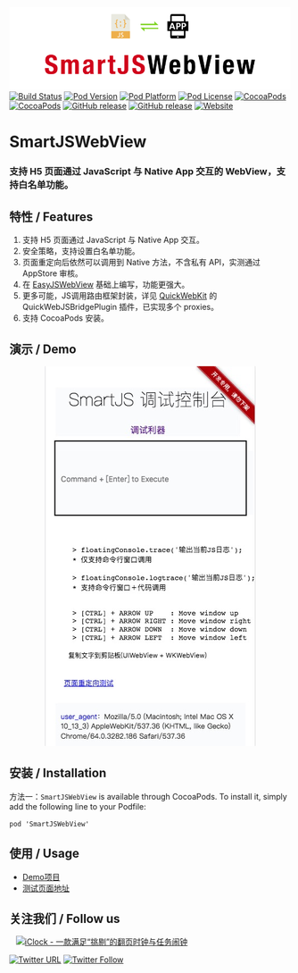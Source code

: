 ![logo](logo.png)
[![Build Status](http://img.shields.io/travis/pcjbird/SmartJSWebView/master.svg?style=flat)](https://travis-ci.org/pcjbird/SmartJSWebView)
[![Pod Version](http://img.shields.io/cocoapods/v/SmartJSWebView.svg?style=flat)](http://cocoadocs.org/docsets/SmartJSWebView/)
[![Pod Platform](http://img.shields.io/cocoapods/p/SmartJSWebView.svg?style=flat)](http://cocoadocs.org/docsets/SmartJSWebView/)
[![Pod License](http://img.shields.io/cocoapods/l/SmartJSWebView.svg?style=flat)](https://www.apache.org/licenses/LICENSE-2.0.html)
[![CocoaPods](https://img.shields.io/cocoapods/at/SmartJSWebView.svg)](https://github.com/pcjbird/SmartJSWebView)
[![CocoaPods](https://img.shields.io/cocoapods/dt/SmartJSWebView.svg)](https://github.com/pcjbird/SmartJSWebView)
[![GitHub release](https://img.shields.io/github/release/pcjbird/SmartJSWebView.svg)](https://github.com/pcjbird/SmartJSWebView/releases)
[![GitHub release](https://img.shields.io/github/release-date/pcjbird/SmartJSWebView.svg)](https://github.com/pcjbird/SmartJSWebView/releases)
[![Website](https://img.shields.io/website-pcjbird-down-green-red/https/shields.io.svg?label=author)](https://pcjbird.github.io)

# SmartJSWebView
### 支持 H5 页面通过 JavaScript 与 Native App 交互的 WebView，支持白名单功能。

## 特性 / Features

1. 支持 H5 页面通过 JavaScript 与 Native App 交互。      
2. 安全策略，支持设置白名单功能。    
3. 页面重定向后依然可以调用到 Native 方法，不含私有 API，实测通过 AppStore 审核。    
4. 在 [EasyJSWebView](https://github.com/dukeland/EasyJSWebView) 基础上编写，功能更强大。    
5. 更多可能，JS调用路由框架封装，详见 [QuickWebKit](https://github.com/pcjbird/QuickWebViewController) 的 QuickWebJSBridgePlugin 插件，已实现多个 proxies。    
6. 支持 CocoaPods 安装。

## 演示 / Demo

<p align="center"><img src="demo.png" title="demo"></p>

##  安装 / Installation

方法一：`SmartJSWebView` is available through CocoaPods. To install it, simply add the following line to your Podfile:

```
pod 'SmartJSWebView'
```

## 使用 / Usage
*  [Demo项目](https://github.com/pcjbird/SmartJSWebView/tree/master/SmartJSWebViewDemo)
*  [测试页面地址](https://pcjbird.github.io/SmartJSWebView/SmartJSWebViewDemo/SmartJSWebViewDemo/floatingconsole/index.html)

## 关注我们 / Follow us
  
<a href="https://itunes.apple.com/cn/app/iclock-一款满足-挑剔-的翻页时钟与任务闹钟/id1128196970?pt=117947806&ct=com.github.pcjbird.SmartJSWebView&mt=8"><img src="https://github.com/pcjbird/AssetsExtractor/raw/master/iClock.gif" width="400" title="iClock - 一款满足“挑剔”的翻页时钟与任务闹钟"></a>

[![Twitter URL](https://img.shields.io/twitter/url/http/shields.io.svg?style=social)](https://twitter.com/intent/tweet?text=https://github.com/pcjbird/SmartJSWebView)
[![Twitter Follow](https://img.shields.io/twitter/follow/pcjbird.svg?style=social)](https://twitter.com/pcjbird)

